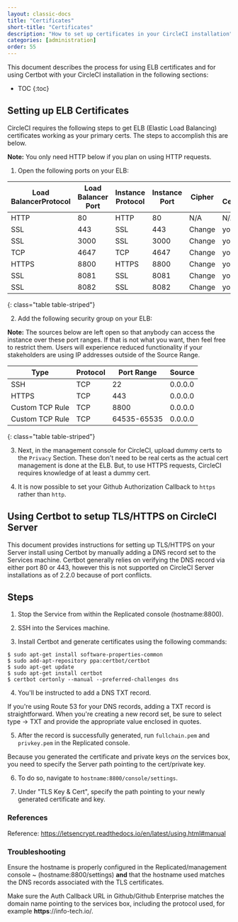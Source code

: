 ```yaml
---
layout: classic-docs
title: "Certificates"
short-title: "Certificates"
description: "How to set up certificates in your CircleCI installation"
categories: [administration]
order: 55
---
```


This document describes the process for using ELB certificates and for using Certbot with your CircleCI installation in the following sections:

* TOC
{:toc}

## Setting up ELB Certificates
CircleCI requires the following steps to get ELB (Elastic Load Balancing) certificates working as your primary certs. The steps to accomplish this are below.

**Note:** You only need HTTP below if you plan on using HTTP requests. 

1. Open the following ports on your ELB:

Load BalancerProtocol | Load Balancer Port | Instance Protocol | Instance Port | Cipher | SSL Certificate
----------|----------|----------|----------|----------|----------
HTTP | 80 | HTTP | 80 | N/A | N/A
SSL| 443 | SSL | 443 | Change | your-cert
SSL | 3000 | SSL | 3000 | Change | your-cert
TCP | 4647 | TCP | 4647 | Change | your-cert
HTTPS | 8800 | HTTPS | 8800| Change | your-cert
SSL | 8081 | SSL | 8081 | Change | your-cert
SSL|8082| SSL| 8082 | Change | your-cert
{: class="table table-striped"}

2. Add the following security group on your ELB:

**Note:** The sources below are left open so that anybody can access the instance over these port ranges. If that is not what you want, then feel free to restrict them. Users will experience reduced functionality if your stakeholders are using IP addresses outside of the Source Range. 

Type | Protocol | Port Range | Source
----------|----------|----------|----------
SSH | TCP | 22 | 0.0.0.0
HTTPS | TCP | 443 | 0.0.0.0
Custom TCP Rule | TCP | 8800 | 0.0.0.0
Custom TCP Rule | TCP | 64535-65535 | 0.0.0.0

{: class="table table-striped"}

3. Next, in the management console for CircleCI, upload dummy certs to the `Privacy` Section. These don't need to be real certs as the actual cert management is done at the ELB. But, to use HTTPS requests, CircleCI requires knowledge of at least a dummy cert.

4. It is now possible to set your Github Authorization Callback to `https` rather than `http`.  


## Using Certbot to setup TLS/HTTPS on CircleCI Server

This document provides instructions for setting up TLS/HTTPS on your Server install using Certbot by manually adding a DNS record set to the Services machine. Certbot generally relies on verifying the DNS record via either port 80 or 443, however this is not supported on CircleCI Server installations as of 2.2.0 because of port conflicts.

## Steps

1. Stop the Service from within the Replicated console (hostname:8800).

2. SSH into the Services machine.

3. Install Certbot and generate certificates using the following commands:

```$ sudo apt-get update
$ sudo apt-get install software-properties-common
$ sudo add-apt-repository ppa:certbot/certbot
$ sudo apt-get update
$ sudo apt-get install certbot
$ certbot certonly --manual --preferred-challenges dns
```

4. You'll be instructed to add a DNS TXT record.

If you're using Route 53 for your DNS records, adding a TXT record is straightforward. When you're creating a new record set, be sure to select type -> TXT and provide the appropriate value enclosed in quotes.

5. After the record is successfully generated, run `fullchain.pem` and `privkey.pem` in the Replicated console.

Because you generated the certificate and private keys *on* the services box, you need to specify the Server path pointing to the cert/private key. 

6. To do so, navigate to `hostname:8800/console/settings`.

7. Under "TLS Key & Cert", specify the path pointing to your newly generated certificate and key.

### References

Reference: https://letsencrypt.readthedocs.io/en/latest/using.html#manual

### Troubleshooting

Ensure the hostname is properly configured in the Replicated/management console ~ (hostname:8800/settings) **and** that the hostname used matches the DNS records associated with the TLS certificates.

Make sure the Auth Callback URL in Github/Github Enterprise matches the domain name pointing to the services box, including the protocol used, for example **https**://info-tech.io/.
